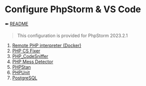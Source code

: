 # Configure PhpStorm & VS Code

⬅️ [README](../README.md)

> This configuration is provided for PhpStorm 2023.2.1

1. [Remote PHP interpreter (Docker)](configure/configure-remote-php-interpreter.md)
2. [PHP CS Fixer](configure/configure-phpcsfixer.md)
3. [PHP_CodeSniffer](configure/configure-phpcodesniffer.md)
4. [PHP Mess Detector](configure/configure-phpmessdetector.md)
5. [PHPStan](configure/configure-phpstan.md)
6. [PHPUnit](configure/configure-phpunit.md)
7. [PostgreSQL](configure%2Fconfigure-postgresql.md)

